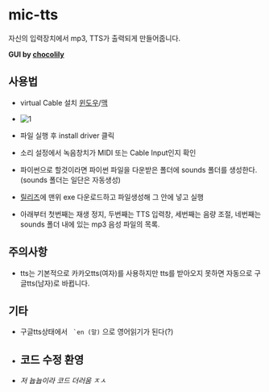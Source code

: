# mic-tts
자신의 입력장치에서 mp3, TTS가 출력되게 만들어줍니다.

**GUI by [chocolily](https://github.com/choco-lily)**

## 사용법
- virtual Cable 설치 [윈도우](https://download.vb-audio.com/Download_CABLE/VBCABLE_Driver_Pack43.zip)/[맥](https://download.vb-audio.com/Download_MAC/VBCable_MACDriver_Pack108.dmg)

- ![1](./pic/2.PNG)
- 파일 실행 후 install driver 클릭
- 소리 설정에서 녹음창치가 MIDI 또는 Cable Input인지 확인
- 파이썬으로 할것이라면 파이썬 파일을 다운받은 폴더에 sounds 폴더를 생성한다. (sounds 폴더는 일단은 자동생성)
- [릴리즈](https://github.com/TeamUnle/mic-tts/releases)에 맨위 exe 다운로드하고 파일생성해 그 안에 넣고 실행
- 아래부터 첫번째는 재생 정지, 두번째는 TTS 입력창, 세번째는 음량 조절, 네번째는 sounds 폴더 내에 있는 mp3 음성 파일의 목록.

## 주의사항
- tts는 기본적으로 카카오tts(여자)를 사용하지만 tts를 받아오지 못하면 자동으로 구글tts(남자)로 바뀝니다.

## 기타
- 구글tts상태에서 `` `en (말)`` 으로 영어읽기가 된다(?)
- ## **코드 수정 환영**
- *저 늅늅이라 코드 더러움 ㅈㅅ*
